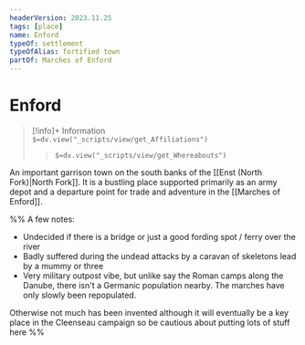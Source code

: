 ```yaml
---
headerVersion: 2023.11.25
tags: [place]
name: Enford
typeOf: settlement
typeOfAlias: fortified town
partOf: Marches of Enford
---
```

# Enford
>[!info]+ Information  
> `$=dv.view("_scripts/view/get_Affiliations")`  
>> `$=dv.view("_scripts/view/get_Whereabouts")`

An important garrison town on the south banks of the [[Enst (North Fork)|North Fork]]. It is a bustling place supported primarily as an army depot and a departure point for trade and adventure in the [[Marches of Enford]]. 

%% A few notes:
* Undecided if there is a bridge or just a good fording spot / ferry over the river
* Badly suffered during the undead attacks by a caravan of skeletons lead by a mummy or three
* Very military outpost vibe, but unlike say the Roman camps along the Danube, there isn't a Germanic population nearby. The marches have only slowly been repopulated.

Otherwise not much has been invented although it will eventually be a key place in the Cleenseau campaign so be cautious about putting lots of stuff here
%%
